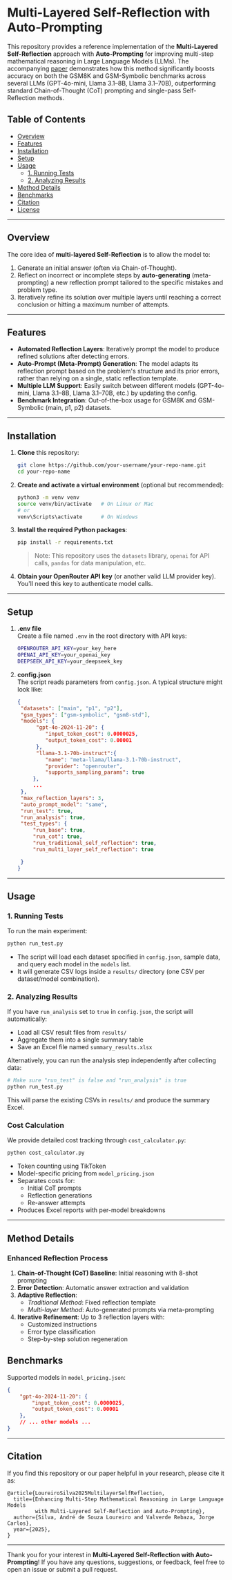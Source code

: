 # Multi-Layered Self-Reflection with Auto-Prompting

This repository provides a reference implementation of the **Multi-Layered Self-Reflection** approach with **Auto-Prompting** for improving multi-step mathematical reasoning in Large Language Models (LLMs). The accompanying [paper](#citation) demonstrates how this method significantly boosts accuracy on both the GSM8K and GSM-Symbolic benchmarks across several LLMs (GPT-4o-mini, Llama 3.1–8B, Llama 3.1–70B), outperforming standard Chain-of-Thought (CoT) prompting and single-pass Self-Reflection methods.

## Table of Contents
- [Overview](#overview)
- [Features](#features)
- [Installation](#installation)
- [Setup](#setup)
- [Usage](#usage)
  - [1. Running Tests](#1-running-tests)
  - [2. Analyzing Results](#2-analyzing-results)
- [Method Details](#method-details)
- [Benchmarks](#benchmarks)
- [Citation](#citation)
- [License](#license)

---

## Overview

The core idea of **multi-layered Self-Reflection** is to allow the model to:
1. Generate an initial answer (often via Chain-of-Thought).
2. Reflect on incorrect or incomplete steps by **auto-generating** (meta-prompting) a new reflection prompt tailored to the specific mistakes and problem type.
3. Iteratively refine its solution over multiple layers until reaching a correct conclusion or hitting a maximum number of attempts.

---

## Features

- **Automated Reflection Layers**: Iteratively prompt the model to produce refined solutions after detecting errors.
- **Auto-Prompt (Meta-Prompt) Generation**: The model adapts its reflection prompt based on the problem's structure and its prior errors, rather than relying on a single, static reflection template.
- **Multiple LLM Support**: Easily switch between different models (GPT-4o-mini, Llama 3.1–8B, Llama 3.1–70B, etc.) by updating the config.
- **Benchmark Integration**: Out-of-the-box usage for GSM8K and GSM-Symbolic (main, p1, p2) datasets.

---

## Installation

1. **Clone** this repository:
   ```bash
   git clone https://github.com/your-username/your-repo-name.git
   cd your-repo-name
   ```

2. **Create and activate a virtual environment** (optional but recommended):
   ```bash
   python3 -m venv venv
   source venv/bin/activate   # On Linux or Mac
   # or
   venv\Scripts\activate      # On Windows
   ```

3. **Install the required Python packages**:
   ```bash
   pip install -r requirements.txt
   ```

   > Note: This repository uses the `datasets` library, `openai` for API calls, `pandas` for data manipulation, etc.

4. **Obtain your OpenRouter API key** (or another valid LLM provider key). You'll need this key to authenticate model calls.

---

## Setup

1. **.env file**  
   Create a file named `.env` in the root directory with API keys:
   ```bash
   OPENROUTER_API_KEY=your_key_here
   OPENAI_API_KEY=your_openai_key
   DEEPSEEK_API_KEY=your_deepseek_key
   ```

2. **config.json**  
   The script reads parameters from `config.json`. A typical structure might look like:
   ```json
   {
    "datasets": ["main", "p1", "p2"],
    "gsm_types": ["gsm-symbolic", "gsm8-std"],
    "models": {
         "gpt-4o-2024-11-20": {
            "input_token_cost": 0.0000025,
            "output_token_cost": 0.00001
         },
         "llama-3.1-70b-instruct":{
            "name": "meta-llama/llama-3.1-70b-instruct",
            "provider": "openrouter",
            "supports_sampling_params": true
        },
        ...
    },
    "max_reflection_layers": 3,
    "auto_prompt_model": "same",
    "run_test": true,
    "run_analysis": true,
    "test_types": {
        "run_base": true,
        "run_cot": true,
        "run_traditional_self_reflection": true,
        "run_multi_layer_self_reflection": true

    }
   }
   ```

---

## Usage

### 1. Running Tests

To run the main experiment:
```bash
python run_test.py
```
- The script will load each dataset specified in `config.json`, sample data, and query each model in the `models` list.
- It will generate CSV logs inside a `results/` directory (one CSV per dataset/model combination).

### 2. Analyzing Results

If you have `run_analysis` set to `true` in `config.json`, the script will automatically:
- Load all CSV result files from `results/`
- Aggregate them into a single summary table
- Save an Excel file named `summary_results.xlsx`

Alternatively, you can run the analysis step independently after collecting data:
```bash
# Make sure "run_test" is false and "run_analysis" is true
python run_test.py
```
This will parse the existing CSVs in `results/` and produce the summary Excel.

### Cost Calculation

We provide detailed cost tracking through `cost_calculator.py`:
```bash
python cost_calculator.py
```
- Token counting using TikToken
- Model-specific pricing from `model_pricing.json`
- Separates costs for:
  - Initial CoT prompts
  - Reflection generations
  - Re-answer attempts
- Produces Excel reports with per-model breakdowns

---

## Method Details

### Enhanced Reflection Process
1. **Chain-of-Thought (CoT) Baseline**: Initial reasoning with 8-shot prompting
2. **Error Detection**: Automatic answer extraction and validation
3. **Adaptive Reflection**:
   - *Traditional Method*: Fixed reflection template
   - *Multi-layer Method*: Auto-generated prompts via meta-prompting
4. **Iterative Refinement**: Up to 3 reflection layers with:
   - Customized instructions
   - Error type classification
   - Step-by-step solution regeneration

## Benchmarks

Supported models in `model_pricing.json`:
```json
{
    "gpt-4o-2024-11-20": {
        "input_token_cost": 0.0000025,
        "output_token_cost": 0.00001
    },
    // ... other models ...
}
```

---

## Citation

If you find this repository or our paper helpful in your research, please cite it as:

```
@article{LoureiroSilva2025MultilayerSelfReflection,
  title={Enhancing Multi-Step Mathematical Reasoning in Large Language Models 
         with Multi-Layered Self-Reflection and Auto-Prompting},
  author={Silva, André de Souza Loureiro and Valverde Rebaza, Jorge Carlos},
  year={2025},
}
```

---

Thank you for your interest in **Multi-Layered Self-Reflection with Auto-Prompting**! If you have any questions, suggestions, or feedback, feel free to open an issue or submit a pull request.
